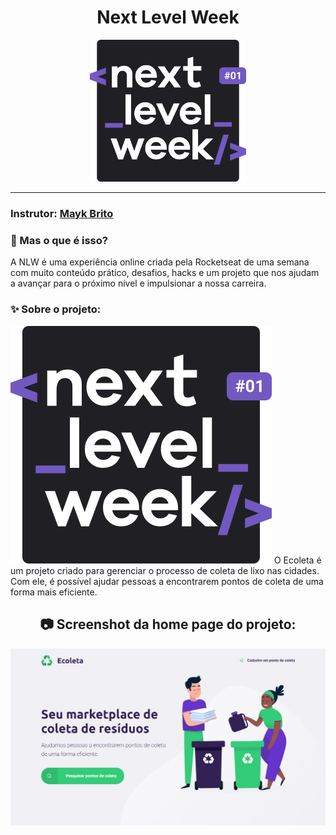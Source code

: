 <h1 align="center">
    Next Level Week
    </h1>
  
  <p align="center">
  <img width="250" src="/public/img/logo-nlw.svg">
</p>

_________
### Instrutor: [Mayk Brito](https://github.com/maykbrito)

### 🤔 Mas o que é isso? 
A NLW é uma experiência online criada pela Rocketseat de uma semana com muito conteúdo prático, desafios, hacks e um projeto que nos ajudam a avançar para o próximo nível e impulsionar a nossa carreira.
  
### ✨ Sobre o projeto:
<img src="/public/img/logo-nlw.svg">
O Ecoleta é um projeto criado para gerenciar o processo de coleta de lixo nas cidades. Com ele, é possível ajudar pessoas a encontrarem pontos de coleta de uma forma mais eficiente.
 
<h2 align="center"> 📷 Screenshot da home page do projeto: </h2>
<p align="center">
<img width="600" src="/public/img/1.png">
</p>


